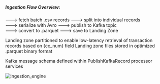##### Ingestion Flow Overview:

---> fetch batch .csv records ---> split into individual records  
        ---> serialize with Avro ---> publish to Kafka topic  
        ---> convert to .parquet ---> save to Landing Zone  

Landing zone partitioned to enable low-latency retrieval of transaction records based on {cc_num} field
Landing zone files stored in optimized .parquet binary format 

Kafka message schema defined within PublishKafkaRecord processor services

![ingestion_engine](https://github.com/user-attachments/assets/0dba47e1-46e9-4d1a-a82a-7d8ca321a998)
